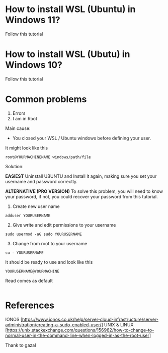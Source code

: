 # How to install WSL (Ubuntu) in Windows 11?
Follow this tutorial

# How to install WSL (Ubutu) in Windows 10?
Follow this tutorial 

# Common problems
1. Errors
2. I am in Root

Main cause: 
* You closed your WSL / Ubuntu windows before defining your user.

It might look like this 
```
root@YOURMACHINENAME windows/path/file
```
Solution:

**EASIEST**
Uninstall UBUNTU and Install it again, making sure you set your username and password correctly. 

**ALTERNATIVE (PRO VERSION)**
To solve this problem, you will need to know your password, if not, you could recover your password from this tutorial. 

1. Create new user name
```
adduser YOURUSERNAME
```
2. Give write and edit permissions to your username
```
sudo usermod -aG sudo YOURUSERNAME
```

3. Change from root to your username
```
su - YOURUSERNAME
```

It should be ready to use and look like this
```
YOURUSERNAME@YOURMACHINE
```





Read comes as default

```
```

# References
IONOS [https://www.ionos.co.uk/help/server-cloud-infrastructure/server-administration/creating-a-sudo-enabled-user/]
UNIX & LINUX [https://unix.stackexchange.com/questions/156962/how-to-change-to-normal-user-in-the-command-line-when-logged-in-as-the-root-user]

Thank to gazal
